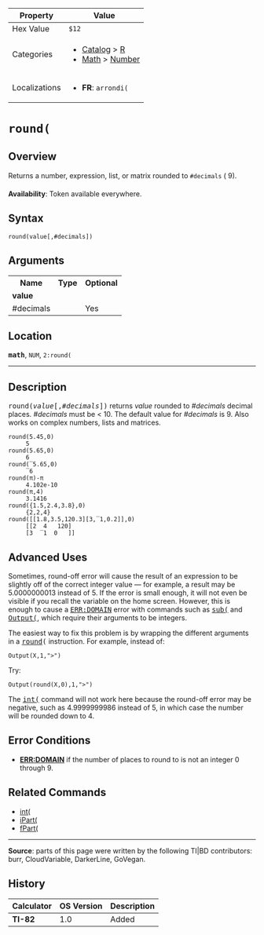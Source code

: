 | Property      | Value |
|---------------|-------|
| Hex Value     | `$12`|
| Categories    | <ul><li>[Catalog](<../categories/Catalog.md>) > [R](<../categories/Catalog.md#R>)</li><li>[Math](<../categories/Math.md>) > [Number](<../categories/Math.md#Number>)</li></ul> |
| Localizations | <ul><li><b>FR</b>: `arrondi(`</li></ul> |

# `round(`

## Overview
Returns a number, expression, list, or matrix rounded to `#decimals` ( 9).


<b>Availability</b>: Token available everywhere.

## Syntax
`round(value[,#decimals])`

## Arguments
<table>
<tr><th>Name</th><th>Type</th><th>Optional</th></tr>

<tr><td><b>value</b></td><td></td><td></td></tr>

<tr><td>#decimals</td><td></td><td>Yes</td></tr>

</table>

## Location
<tt><kbd><b>math</b></kbd></tt>, `NUM`, `2:round(`
<hr>

## Description

<tt>round(<em>value</em>[,<em>#decimals</em>])</tt> returns _value_ rounded to _#decimals_ decimal places. _#decimals_ must be < 10. The default value for _#decimals_ is 9. Also works on complex numbers, lists and matrices.

```ti-basic
round(5.45,0)
     5
round(5.65,0)
     6
round(‾5.65,0)
     ‾6
round(π)-π
     4.102e-10
round(π,4)
     3.1416
round({1.5,2.4,3.8},0)
     {2,2,4}
round([[1.8,3.5,120.3][3,‾1,0.2]],0)
     [[2  4   120]
     [3  ‾1  0   ]]
```

## Advanced Uses

Sometimes, round-off error will cause the result of an expression to be slightly off of the correct integer value — for example, a result may be 5.0000000013 instead of 5. If the error is small enough, it will not even be visible if you recall the variable on the home screen. However, this is enough to cause a <tt><a href="ERR:DOMAIN.md">ERR:DOMAIN</a></tt> error with commands such as <tt><a href="sub(.md">sub(</a></tt> and <tt><a href="Output(.md">Output(</a></tt>, which require their arguments to be integers.

The easiest way to fix this problem is by wrapping the different arguments in a <tt><a href="round.md">round</a>(</tt> instruction. For example, instead of:

```ti-basic
Output(X,1,">")
```

Try:

```ti-basic
Output(round(X,0),1,">")
```

The <tt><a href="int(.md">int(</a></tt> command will not work here because the round-off error may be negative, such as 4.9999999986 instead of 5, in which case the number will be rounded down to 4.

## Error Conditions

*   **[ERR:DOMAIN](errors#domain)** if the number of places to round to is not an integer 0 through 9.

## Related Commands

*   [int(](int\(.md)
*   [iPart(](iPart\(.md)
*   [fPart(](fPart\(.md)

* * *

**Source**: parts of this page were written by the following TI|BD contributors: burr, CloudVariable, DarkerLine, GoVegan.

## History
| Calculator | OS Version | Description |
|------------|------------|-------------|
| <b>TI-82</b> | 1.0 | Added |


